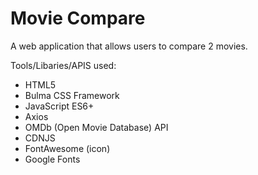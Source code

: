 # Movie Compare

A web application that allows users to compare 2 movies.

Tools/Libaries/APIS used:

- HTML5
- Bulma CSS Framework
- JavaScript ES6+
- Axios
- OMDb (Open Movie Database) API
- CDNJS
- FontAwesome (icon)
- Google Fonts
